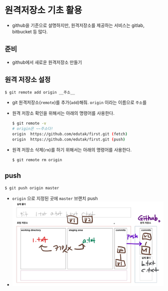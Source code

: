 # 원격저장소 기초 활용

* github을 기준으로 설명하지만, 원격저장소를 제공하는 서비스는 gitlab, bitbucket 등 많다.

## 준비

* github에서 새로운 원격저장소 만들기

## 원격 저장소 설정

```bash
$ git remote add origin __주소__
```

* git 원격저장소(`remote`)를 추가(`add`)해줘. `origin` 이라는 이름으로 `주소`를 

* 원격 저장소 확인을 위해서는 아래의 명령어를 사용한다.

  ```bash
  $ git remote -v
  # origin은 ~~주소다!
  origin  https://github.com/edutak/first.git (fetch)
  origin  https://github.com/edutak/first.git (push)
  ```

* 원격 저장소 삭제(`rm`)를 하기 위해서는 아래의 명령어를 사용한다.

  ```bash
  $ git remote rm origin
  ```

## push

```bash
$ git push origin master
```

* `origin` 으로 지정된 곳에 `master` 브랜치 push
* ![remote](md-images/remote.jpg)